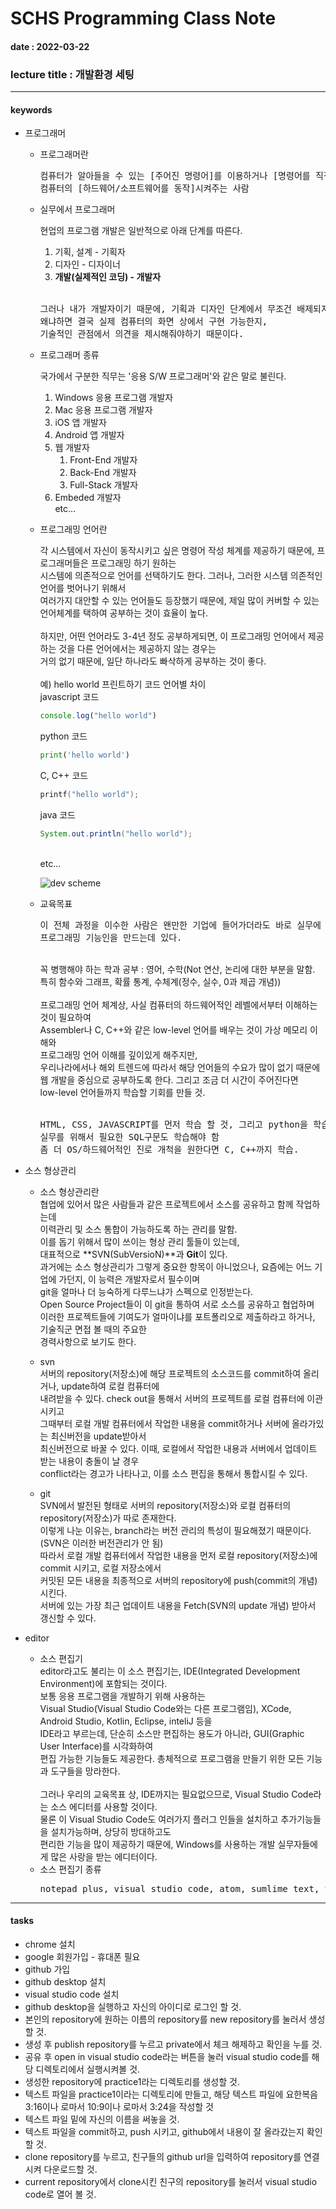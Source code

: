 # SCHS Programming Class Note
#### date : 2022-03-22
### lecture title : 개발환경 세팅
* * *


#### keywords
* 프로그래머
    - 프로그래머란

        <pre>컴퓨터가 알아들을 수 있는 [주어진 명령어]를 이용하거나 [명령어를 직접 만들어] 원하는 요구사항에 맞춰<br/>컴퓨터의 [하드웨어/소프트웨어를 동작]시켜주는 사람</pre>

    - 실무에서 프로그래머

        현업의 프로그램 개발은 일반적으로 아래 단계를 따른다.
        1. 기획, 설계 - 기획자
        2. 디자인 - 디자이너
        3. **개발(실제적인 코딩) - 개발자**   
        <br/>
        <pre>그러나 내가 개발자이기 때문에, 기획과 디자인 단계에서 무조건 배제되지는 않는다.<br/>왜냐하면 결국 실제 컴퓨터의 화면 상에서 구현 가능한지,<br/>기술적인 관점에서 의견을 제시해줘야하기 때문이다.</pre>

    - 프로그래머 종류

        국가에서 구분한 직무는 '응용 S/W 프로그래머'와 같은 말로 불린다.
        1. Windows 응용 프로그램 개발자
        2. Mac 응용 프로그램 개발자
        3. iOS 앱 개발자
        4. Android 앱 개발자
        5. 웹 개발자
            1. Front-End 개발자
            2. Back-End 개발자
            3. Full-Stack 개발자   
        6. Embeded 개발자   
        etc...
    
    - 프로그래밍 언어란

        각 시스템에서 자신이 동작시키고 싶은 명령어 작성 체계를 제공하기 때문에, 프로그래머들은 프로그래밍 하기 원하는<br/>
        시스템에 의존적으로 언어를 선택하기도 한다. 그러나, 그러한 시스템 의존적인 언어를 벗어나기 위해서<br/>
        여러가지 대안할 수 있는 언어들도 등장했기 때문에, 제일 많이 커버할 수 있는 언어체계를 택하여 공부하는 것이 효율이 높다.<br/>
        <br/>
        하지만, 어떤 언어라도 3-4년 정도 공부하게되면, 이 프로그래밍 언어에서 제공하는 것을 다른 언어에서는 제공하지 않는 경우는<br/>
        거의 없기 때문에, 일단 하나라도 빠삭하게 공부하는 것이 좋다.
        <br/>
        <br/>
        예) hello world 프린트하기 코드 언어별 차이<br/>
        javascript 코드
        ```javascript
        console.log("hello world")
        ```
        python 코드
        ```python
        print('hello world')
        ```
        C, C++ 코드
        ```C
        printf("hello world");
        ```
        java 코드
        ```java
        System.out.println("hello world");
        ```
        <br/>
        etc...

        <img src="https://github.com/dogfoots/schs_lect/blob/main/lecture1/dev_scheme.PNG" title="dev scheme" alt="dev scheme"></img>

    - 교육목표
        <pre>이 전체 과정을 이수한 사람은 왠만한 기업에 들어가더라도 바로 실무에 투입 가능한 수준의<br/>프로그래밍 기능인을 만드는데 있다.</pre>
        <br/>
        꼭 병행해야 하는 학과 공부 : 영어, 수학(Not 연산, 논리에 대한 부분을 말함. 특히 함수와 그래프, 확률 통계, 수체계(정수, 실수, 0과 제곱 개념))
        <br/><br/>
        프로그래밍 언어 체계상, 사실 컴퓨터의 하드웨어적인 레벨에서부터 이해하는 것이 필요하여<br/>
        Assembler나 C, C++와 같은 low-level 언어를 배우는 것이 가상 메모리 이해와<br/>
        프로그래밍 언어 이해를 깊이있게 해주지만,<br/>
        우리나라에서나 해외 트렌드에 따라서 해당 언어들의 수요가 많이 없기 때문에<br/>
        웹 개발을 중심으로 공부하도록 한다. 그리고 조금 더 시간이 주어진다면 <br/>low-level 언어들까지 학습할 기회를 만들 것.<br/>
        <br/>
        <pre>HTML, CSS, JAVASCRIPT를 먼저 학습 할 것, 그리고 python을 학습할 것(대학 대비),<br/>실무를 위해서 필요한 SQL구문도 학습해야 함<br/>좀 더 OS/하드웨어적인 진로 개척을 원한다면 C, C++까지 학습.</pre>

* 소스 형상관리
    - 소스 형상관리란<br/>
        협업에 있어서 많은 사람들과 같은 프로젝트에서 소스를 공유하고 함께 작업하는데<br/>
        이력관리 및 소스 통합이 가능하도록 하는 관리를 말함.<br/>
        이를 돕기 위해서 많이 쓰이는 형상 관리 툴들이 있는데,<br/>
        대표적으로 **SVN(SubVersioN)**과 **Git**이 있다.<br/>
        과거에는 소스 형상관리가 그렇게 중요한 항목이 아니었으나, 요즘에는 어느 기업에 가던지, 이 능력은 개발자로서 필수이며<br/>
        git을 얼마나 더 능숙하게 다루느냐가 스펙으로 인정받는다.<br/>
        Open Source Project들이 이 git을 통하여 서로 소스를 공유하고 협업하며<br/>
        이러한 프로젝트들에 기여도가 얼마이냐를 포트폴리오로 제출하라고 하거나, 기술직군 면접 볼 때의 주요한<br/>
        경력사항으로 보기도 한다.

    - svn<br/>
        서버의 repository(저장소)에 해당 프로젝트의 소스코드를 commit하여 올리거나, update하여 로컬 컴퓨터에<br/>
        내려받을 수 있다. check out을 통해서 서버의 프로젝트를 로컬 컴퓨터에 이관시키고<br/>
        그때부터 로컬 개발 컴퓨터에서 작업한 내용을 commit하거나 서버에 올라가있는 최신버전을 update받아서<br/>
        최신버전으로 바꿀 수 있다. 이때, 로컬에서 작업한 내용과 서버에서 업데이트 받는 내용이 충돌이 날 경우<br/>
        conflict라는 경고가 나타나고, 이를 소스 편집을 통해서 통합시킬 수 있다.
    - git<br/>
        SVN에서 발전된 형태로 서버의 repository(저장소)와 로컬 컴퓨터의 repository(저장소)가 따로 존재한다.<br/>
        이렇게 나눈 이유는, branch라는 버전 관리의 특성이 필요해졌기 때문이다.(SVN은 이러한 버전관리가 안 됨)<br/>
        따라서 로컬 개발 컴퓨터에서 작업한 내용을 먼저 로컬 repository(저장소)에 commit 시키고, 로컬 저장소에서<br/>
        커밋된 모든 내용을 최종적으로 서버의 repository에 push(commit의 개념) 시킨다.<br/>
        서버에 있는 가장 최근 업데이트 내용을 Fetch(SVN의 update 개념) 받아서 갱신할 수 있다.

* editor
    - 소스 편집기<br/>
        editor라고도 불리는 이 소스 편집기는, IDE(Integrated Development Environment)에 포함되는 것이다.<br/>
        보통 응용 프로그램을 개발하기 위해 사용하는<br/>
        Visual Studio(Visual Studio Code와는 다른 프로그램임), XCode, Android Studio, Kotlin, Eclipse, inteliJ 등을<br/>
        IDE라고 부르는데, 단순히 소스만 편집하는 용도가 아니라, GUI(Graphic User Interface)를 시각화하여<br/>
        편집 가능한 기능들도 제공한다. 총체적으로 프로그램을 만들기 위한 모든 기능과 도구들을 망라한다.<br/>
        <br/>
        그러나 우리의 교육목표 상, IDE까지는 필요없으므로, Visual Studio Code라는 소스 에디터를 사용할 것이다.<br/>
        물론 이 Visual Studio Code도 여러가지 플러그 인들을 설치하고 추가기능들을 설치가능하며, 상당히 방대하고도<br/>
        편리한 기능을 많이 제공하기 때문에, Windows를 사용하는 개발 실무자들에게 많은 사랑을 받는 에디터이다.<br/>
    - 소스 편집기 종류<br/>
        <pre>notepad plus, visual studio code, atom, sumlime text, vim</pre>

* * *
#### tasks
* chrome 설치
* google 회원가입 - 휴대폰 필요
* github 가입
* github desktop 설치
* visual studio code 설치
* github desktop을 실행하고 자신의 아이디로 로그인 할 것.
* 본인의 repository에 원하는 이름의 repository를 new repository를 눌러서 생성할 것.
* 생성 후 publish repository를 누르고 private에서 체크 해제하고 확인을 누를 것.
* 공유 후 open in visual studio code라는 버튼을 눌러 visual studio code를 해당 디렉토리에서 실행시켜볼 것.
* 생성한 repository에 practice1라는 디렉토리를 생성할 것.
* 텍스트 파일을 practice1이라는 디렉토리에 만들고, 해당 텍스트 파일에 요한복음 3:16이나 로마서 10:9이나 로마서 3:24을 작성할 것
* 텍스트 파일 밑에 자신의 이름을 써놓을 것.
* 텍스트 파일을 commit하고, push 시키고, github에서 내용이 잘 올라갔는지 확인할 것.
* clone repository를 누르고, 친구들의 github url을 입력하여 repository를 연결시켜 다운로드할 것.
* current repository에서 clone시킨 친구의 repository를 눌러서 visual studio code로 열어 볼 것.

